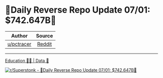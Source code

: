 🔴Daily Reverse Repo Update 07/01: $742.647B🔴
==============================================

| Author       | Source       | 
| :-------------: |:-------------:|
|  [u/pctracer](https://www.reddit.com/user/pctracer/) | [Reddit](https://www.reddit.com/r/Superstonk/comments/obqhoz/daily_reverse_repo_update_0701_742647b/) | 

---

[Education 👨‍🏫 | Data 🔢](https://www.reddit.com/r/Superstonk/search?q=flair_name%3A%22Education%20%F0%9F%91%A8%E2%80%8D%F0%9F%8F%AB%20%7C%20Data%20%F0%9F%94%A2%22&restrict_sr=1)

[![r/Superstonk - 🔴Daily Reverse Repo Update 07/01: $742.647B🔴](https://i.redd.it/16y434z5xm871.png)](https://i.redd.it/16y434z5xm871.png)
